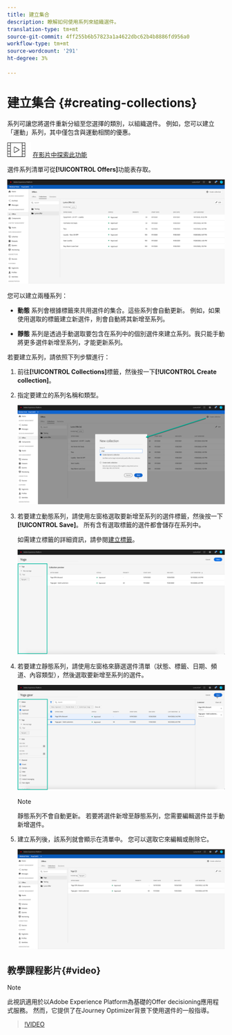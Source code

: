 ```yaml
---
title: 建立集合
description: 瞭解如何使用系列來組織選件。
translation-type: tm+mt
source-git-commit: 4ff255b6b57823a1a4622dbc62b4b8886fd956a0
workflow-type: tm+mt
source-wordcount: '291'
ht-degree: 3%

---
```


# 建立集合 {#creating-collections}

系列可讓您將選件重新分組至您選擇的類別，以組織選件。 例如，您可以建立「運動」系列，其中僅包含與運動相關的優惠。

![](../assets/do-not-localize/how-to-video.png) [在影片中探索此功能](#video)

選件系列清單可從&#x200B;**[!UICONTROL Offers]**&#x200B;功能表存取。

![](../assets/collections_list.png)

您可以建立兩種系列：

* **動態** 系列會根據標籤來共用選件的集合。這些系列會自動更新。 例如，如果使用選取的標籤建立新選件，則會自動將其新增至系列。

* **靜態** 系列是透過手動選取要包含在系列中的個別選件來建立系列。我只能手動將更多選件新增至系列，才能更新系列。

若要建立系列，請依照下列步驟進行：

1. 前往&#x200B;**[!UICONTROL Collections]**&#x200B;標籤，然後按一下&#x200B;**[!UICONTROL Create collection]**。

1. 指定要建立的系列名稱和類型。

   ![](../assets/collection_create.png)

1. 若要建立動態系列，請使用左窗格選取要新增至系列的選件標籤，然後按一下&#x200B;**[!UICONTROL Save]**。 所有含有選取標籤的選件都會儲存在系列中。

   如需建立標籤的詳細資訊，請參閱[建立標籤](../offer-library/creating-tags.md)。

   ![](../assets/dynamic_collection.png)

1. 若要建立靜態系列，請使用左窗格來篩選選件清單（狀態、標籤、日期、頻道、內容類型），然後選取要新增至系列的選件。

   ![](../assets/static_collection.png)

   >[!NOTE]
   >
   >靜態系列不會自動更新。 若要將選件新增至靜態系列，您需要編輯選件並手動新增選件。

1. 建立系列後，該系列就會顯示在清單中。 您可以選取它來編輯或刪除它。

   ![](../assets/collection_created.png)

## 教學課程影片{#video}

>[!NOTE]
>
>此視訊適用於以Adobe Experience Platform為基礎的Offer decisioning應用程式服務。 然而，它提供了在Journey Optimizer背景下使用選件的一般指導。

>[!VIDEO](https://video.tv.adobe.com/v/329376?quality=12)
